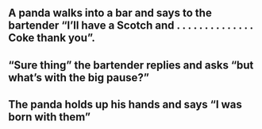 ## A panda walks into a bar and says to the bartender “I’ll have a Scotch and . . . . . . . . . . . . . . Coke thank you”. 
## 
## “Sure thing” the bartender replies and asks “but what’s with the big pause?” 
## 
## The panda holds up his hands and says “I was born with them”